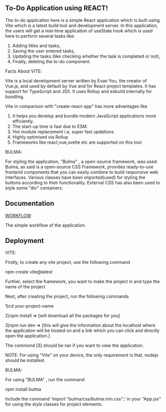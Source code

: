 ## To-Do Application using REACT!

The to-do application here is a simple React application which is built using Vite which is a latest build tool and development server. In this application, the users will get a real-time application of useState hook which is used here to perform several tasks like:
1. Adding titles and tasks,
2. Saving the user entered tasks,
3. Updating the tasks (like checking whether the task is completed or not),
4. Finally, deleting the to-do component.

Facts About VITE:

Vite is a local development server written by Evan You, the creator of Vue.js, and used by default by Vue and for React project templates. It has support for TypeScript and JSX. It uses Rollup and esbuild internally for bundling.

Vite in comparison with "create-react-app" has more advantages like
1. It helps you develop and bundle modern JavaScript applications more efficiently.
2. The start-up time is fast due to ESM.
3. Hot module replacement i.e, super fast updations
4. Highly optimised via Rollup
5. Frameworks like react,vue,svelte etc are supported on this tool

BULMA:

For styling the application, "Bulma" , a open-source framework, was used. Bulma, as said is a open-source CSS Framework, provides ready-to-use frontend components that you can easily combine to build responsive web interfaces. Various classes have been imported(used) for styling the buttons according to their functionality. External CSS has also been used to style some "div" containers.


## Documentation

[WORKFLOW](https://github.com/funnysam2002/Todo-List-React-/blob/main/Flowchart.drawio.png)

The simple workflow of the application.


## Deployment

VITE:

Firstly, to create any vite project, use the following command

npm create vite@latest

Further, select the framework, you want to make the project in and type the name of the project

Next, after creating the project, run the following commands

1)cd your-project-name

2)npm install => [will download all the packages for you]

3)npm run dev => [this will give the information about the localhost where the application will be hosted on and a link which you can click and directly open the application.]

 The commond [3] should be ran if you want to view the application.

 NOTE: For using "Vite" on your device, the only requirement is that, nodejs should be installed.

BULMA:

For using "BULMA" , run the command 

npm install bulma

Include the command 'import "bulma/css/bulma.min.css";' in your "App.jsx" for using the style classes for project elements. 




